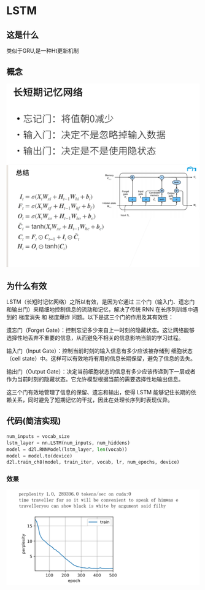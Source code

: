 # LSTM
## 这是什么
类似于GRU,是一种Ht更新机制
## 概念
![alt text](image.png)
![alt text](image-1.png)
## 为什么有效
LSTM（长短时记忆网络）之所以有效，是因为它通过 三个门（输入门、遗忘门和输出门）来精细地控制信息的流动和记忆，解决了传统 RNN 在长序列训练中遇到的 梯度消失 和 梯度爆炸 问题。以下是这三个门的作用及其有效性：

遗忘门（Forget Gate）：控制忘记多少来自上一时刻的隐藏状态。这让网络能够选择性地丢弃不重要的信息，从而避免不相关的信息影响当前的学习过程。

输入门（Input Gate）：控制当前时刻的输入信息有多少应该被存储到 细胞状态（cell state）中。这样可以有效地将有用的信息长期保留，避免了信息的丢失。

输出门（Output Gate）：决定当前细胞状态的信息有多少应该传递到下一层或者作为当前时刻的隐藏状态。它允许模型根据当前的需要选择性地输出信息。

这三个门有效地管理了信息的保留、遗忘和输出，使得 LSTM 能够记住长期的依赖关系，同时避免了短期记忆的干扰，因此在处理长序列时表现优异。

## 代码(简洁实现)
```Python
num_inputs = vocab_size
lstm_layer = nn.LSTM(num_inputs, num_hiddens)
model = d2l.RNNModel(lstm_layer, len(vocab))
model = model.to(device)
d2l.train_ch8(model, train_iter, vocab, lr, num_epochs, device)
```
### 效果
![alt text](image-2.png)